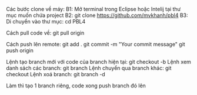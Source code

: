 Các bước clone về máy:
B1: Mở terminal trong Eclipse hoặc Intelij tại thư mục muốn chứa project
B2: git clone https://github.com/mvkhanh/pbl4
B3: Di chuyển vào thư mục: cd PBL4

Cách pull code về:
git pull origin <branch name>

Cách push lên remote:
git add .
git commit -m "Your commit message"
git push origin <branch name>

Lệnh tạo branch mới với code của branch hiện tại: git checkout -b <branch name>
Lệnh xem danh sách các branch: git branch
Lệnh chuyển qua branch khác: git checkout <branch name>
Lệnh xoá branch: git branch -d <branch name>

Làm thì tạo 1 branch riêng, code xong push branch đó lên
